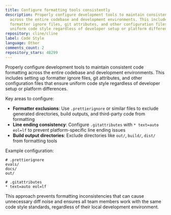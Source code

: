 ```yaml
---
title: Configure formatting tools consistently
description: Properly configure development tools to maintain consistent code formatting
  across the entire codebase and development environments. This includes setting up
  formatter ignore files, git attributes, and other configuration files that ensure
  uniform code style regardless of developer setup or platform differences.
repository: cline/cline
label: Code Style
language: Other
comments_count: 2
repository_stars: 48299
---
```


Properly configure development tools to maintain consistent code formatting across the entire codebase and development environments. This includes setting up formatter ignore files, git attributes, and other configuration files that ensure uniform code style regardless of developer setup or platform differences.

Key areas to configure:
- **Formatter exclusions**: Use `.prettierignore` or similar files to exclude generated directories, build outputs, and third-party code from formatting
- **Line ending consistency**: Configure `.gitattributes` with `* text=auto eol=lf` to prevent platform-specific line ending issues
- **Build output directories**: Exclude directories like `out/`, `build/`, `dist/` from formatting tools

Example configuration:
```
# .prettierignore
evals/
docs/
out/

# .gitattributes  
* text=auto eol=lf
```

This approach prevents formatting inconsistencies that can cause unnecessary diff noise and ensures all team members work with the same code style standards, regardless of their local development environment.